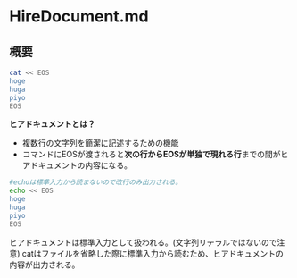 # HireDocument.md
## 概要

```bash
cat << EOS
hoge
huga
piyo
EOS

```

**ヒアドキュメントとは？**

* 複数行の文字列を簡潔に記述するための機能
* コマンドにEOSが渡されると**次の行からEOSが単独で現れる行**までの間がヒアドキュメントの内容になる。

```bash
#echoは標準入力から読まないので改行のみ出力される。
echo << EOS
hoge
huga
piyo
EOS
```
ヒアドキュメントは標準入力として扱われる。(文字列リテラルではないので注意)
catはファイルを省略した際に標準入力から読むため、ヒアドキュメントの内容が出力される。


